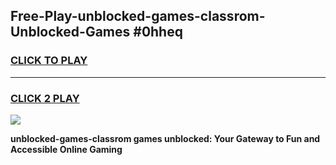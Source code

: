 
## Free-Play-unblocked-games-classrom-Unblocked-Games #0hheq
<h3>
<a href="https://news.freeplayer.one?title=unblocked-games-classrom&ref=8M">CLICK TO PLAY</a></h3>
<hr>

<h3>
<a href="https://news.freeplayer.one?title=unblocked-games-classrom&ref=8M">CLICK 2 PLAY</a>
  
</h3>

<a href="https://news.freeplayer.one?title=unblocked-games-classrom&ref=8M"><img src="https://clearcache.store/games.png"></a>


**unblocked-games-classrom games unblocked: Your Gateway to Fun and Accessible Online Gaming**
